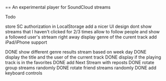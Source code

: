 == An experimental player for SoundCloud streams

Todo

store SC authorization in LocalStorage
add a nicer UI design
dont show streams that I haven't clicked for 2/3 times
allow to follow people and show a followed user's strteam right away
display genre of the curent track
add iPad/iPhone support

DONE show different genre results stream based on week day
DONE display the title and the user of the current track
DONE display if the playing track is in the favorites
DONE add Next Stream with reposts
DONE rotate group streams randomly
DONE rotate friend streams randomly
DONE add keyboard controls